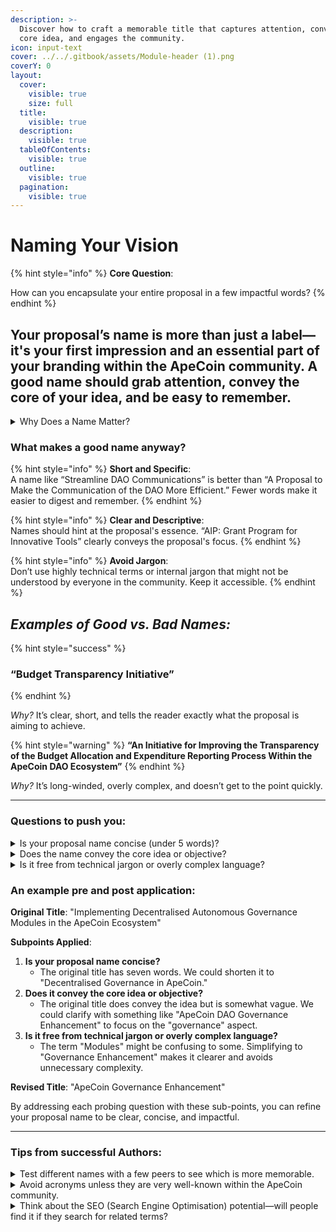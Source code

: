 ```yaml
---
description: >-
  Discover how to craft a memorable title that captures attention, conveys your
  core idea, and engages the community.
icon: input-text
cover: ../../.gitbook/assets/Module-header (1).png
coverY: 0
layout:
  cover:
    visible: true
    size: full
  title:
    visible: true
  description:
    visible: true
  tableOfContents:
    visible: true
  outline:
    visible: true
  pagination:
    visible: true
---
```


# Naming Your Vision

{% hint style="info" %}
**Core Question**:&#x20;

How can you encapsulate your entire proposal in a few impactful words?
{% endhint %}

## Your proposal’s name is more than just a label—it's your first impression and an essential part of your branding within the ApeCoin community. A good name should grab attention, convey the core of your idea, and be easy to remember.

<details>

<summary>Why Does a Name Matter?</summary>

**Make a good first Impression**: \
The name is the first thing people see. A compelling name will grab attention and make people want to learn more.

**Providing Clarity**: \
A good name helps people immediately understand what your proposal is about.

**Make it memorable**: \
A concise, meaningful name is easier to remember and reference in discussions, increasing the chances of it being shared.

</details>

### What makes a good name anyway?

{% hint style="info" %}
**Short and Specific**: \
A name like “Streamline DAO Communications” is better than “A Proposal to Make the Communication of the DAO More Efficient.” Fewer words make it easier to digest and remember.
{% endhint %}

{% hint style="info" %}
**Clear and Descriptive**: \
Names should hint at the proposal's essence. “AIP: Grant Program for Innovative Tools” clearly conveys the proposal's focus.
{% endhint %}

{% hint style="info" %}
**Avoid Jargon**: \
Don’t use highly technical terms or internal jargon that might not be understood by everyone in the community. Keep it accessible.
{% endhint %}

## _**Examples of Good vs. Bad Names:**_

{% hint style="success" %}
### “Budget Transparency Initiative”
{% endhint %}

_Why?_ It’s clear, short, and tells the reader exactly what the proposal is aiming to achieve.

{% hint style="warning" %}
**“An Initiative for Improving the Transparency of the Budget Allocation and Expenditure Reporting Process Within the ApeCoin DAO Ecosystem”**
{% endhint %}

_Why?_ It’s long-winded, overly complex, and doesn’t get to the point quickly.

***

### **Questions to push you:**

<details>

<summary>Is your proposal name concise (under 5 words)?</summary>

If not, break it back down into the fundamentals of what you're trying to address, keep it simple.&#x20;



**What to keep an eye on:**

* **Word Count Check**: Count the number of words in your proposed title. If it exceeds five, consider which words can be trimmed without losing meaning.
* **Word Efficiency**: Assess if each word in your title adds value. If a word can be removed without altering the meaning, it’s likely unnecessary.
* **Consider Synonyms**: Look for shorter synonyms that convey the same meaning, helping to reduce word count.

</details>

<details>

<summary>Does the name convey the core idea or objective?</summary>

If not, what bits are missing? break it down into the most basic fundamentals of what you're trying to achieve and build back up from there.

**What you should keep an eye on:**

* **Core Concept Identification**: Identify the primary goal or theme of your proposal. Ensure that your title reflects this clearly.
* **Keyword Focus**: Make sure the most important keyword(s) of your proposal are in the title. For example, if your proposal is about funding, include "funding" or "grant" in the title.
* **Avoid Ambiguity**: Ensure that your title doesn’t leave room for multiple interpretations. The reader should understand the main focus immediately.

</details>

<details>

<summary>Is it free from technical jargon or overly complex language?</summary>

If not, how can you simplify the language to make it easier for anyone in the community to engage with it?

What you should keep an eye on:

* **Audience Awareness**: Consider your audience. Will someone outside your specific field understand the title? If not, simplify the language.
* **Plain Language Test**: Replace any industry-specific terms with plain language. If a term is necessary, consider using a simpler word or adding a brief definition elsewhere in the proposal.
* **Readability Check**: Read your title out loud. If it’s a mouthful or awkward to say, it might be too complex and should be simplified.

</details>

### **An example pre and post application:**

**Original Title**: "Implementing Decentralised Autonomous Governance Modules in the ApeCoin Ecosystem"

**Subpoints Applied**:

1. **Is your proposal name concise?**
   * The original title has seven words. We could shorten it to "Decentralised Governance in ApeCoin."
2. **Does it convey the core idea or objective?**
   * The original title does convey the idea but is somewhat vague. We could clarify with something like "ApeCoin DAO Governance Enhancement" to focus on the "governance" aspect.
3. **Is it free from technical jargon or overly complex language?**
   * The term "Modules" might be confusing to some. Simplifying to "Governance Enhancement" makes it clearer and avoids unnecessary complexity.

**Revised Title**: "ApeCoin Governance Enhancement"

By addressing each probing question with these sub-points, you can refine your proposal name to be clear, concise, and impactful.

***

### **Tips from successful Authors:**

<details>

<summary>Test different names with a few peers to see which is more memorable.</summary>

When you share 2-3 different potential names, continue the conversation and then ask them to try and share back the name of your AIP; see which bits stuck and why.&#x20;

</details>

<details>

<summary>Avoid acronyms unless they are very well-known within the ApeCoin community.</summary>

Don't accidentally alienate people who want to engage but you have accidentally pushed out.

</details>

<details>

<summary>Think about the SEO (Search Engine Optimisation) potential—will people find it if they search for related terms?</summary>

Even inside of the forums, Discourse or on Discord, How easy would it be for someone to find it with 1 or 2 of the words in your AIP name?

</details>
